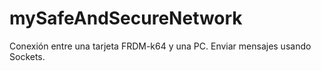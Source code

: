 # mySafeAndSecureNetwork
Conexión entre una tarjeta FRDM-k64 y una PC. Enviar mensajes usando Sockets.
